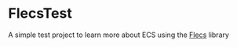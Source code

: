 # FlecsTest
A simple test project to learn more about ECS using the [Flecs](https://github.com/SanderMertens/flecs) library

